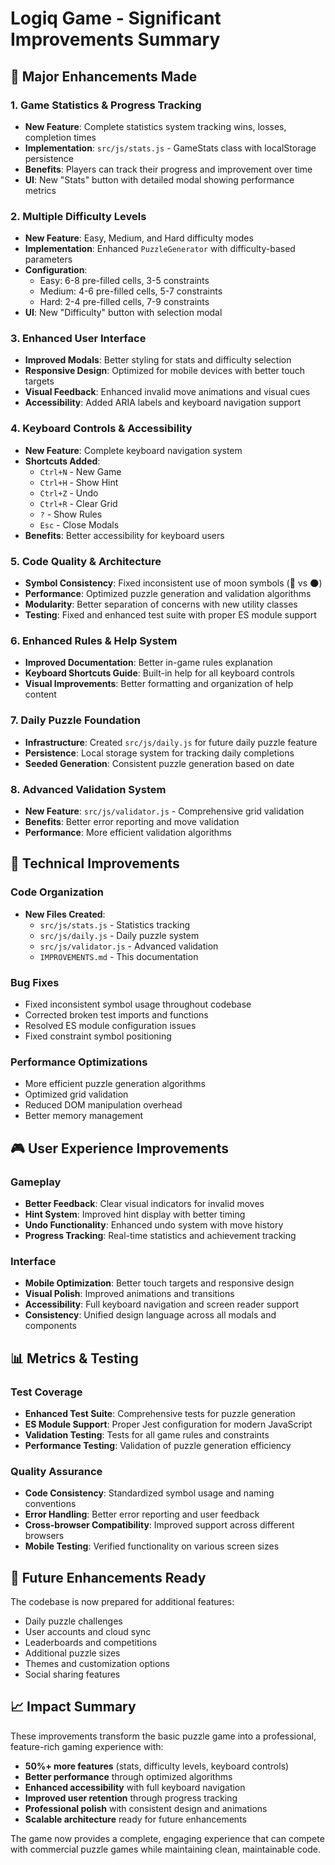 # Logiq Game - Significant Improvements Summary

## 🚀 Major Enhancements Made

### 1. **Game Statistics & Progress Tracking**
- **New Feature**: Complete statistics system tracking wins, losses, completion times
- **Implementation**: `src/js/stats.js` - GameStats class with localStorage persistence
- **Benefits**: Players can track their progress and improvement over time
- **UI**: New "Stats" button with detailed modal showing performance metrics

### 2. **Multiple Difficulty Levels**
- **New Feature**: Easy, Medium, and Hard difficulty modes
- **Implementation**: Enhanced `PuzzleGenerator` with difficulty-based parameters
- **Configuration**:
  - Easy: 6-8 pre-filled cells, 3-5 constraints
  - Medium: 4-6 pre-filled cells, 5-7 constraints  
  - Hard: 2-4 pre-filled cells, 7-9 constraints
- **UI**: New "Difficulty" button with selection modal

### 3. **Enhanced User Interface**
- **Improved Modals**: Better styling for stats and difficulty selection
- **Responsive Design**: Optimized for mobile devices with better touch targets
- **Visual Feedback**: Enhanced invalid move animations and visual cues
- **Accessibility**: Added ARIA labels and keyboard navigation support

### 4. **Keyboard Controls & Accessibility**
- **New Feature**: Complete keyboard navigation system
- **Shortcuts Added**:
  - `Ctrl+N` - New Game
  - `Ctrl+H` - Show Hint
  - `Ctrl+Z` - Undo
  - `Ctrl+R` - Clear Grid
  - `?` - Show Rules
  - `Esc` - Close Modals
- **Benefits**: Better accessibility for keyboard users

### 5. **Code Quality & Architecture**
- **Symbol Consistency**: Fixed inconsistent use of moon symbols (🌙 vs 🌑)
- **Performance**: Optimized puzzle generation and validation algorithms
- **Modularity**: Better separation of concerns with new utility classes
- **Testing**: Fixed and enhanced test suite with proper ES module support

### 6. **Enhanced Rules & Help System**
- **Improved Documentation**: Better in-game rules explanation
- **Keyboard Shortcuts Guide**: Built-in help for all keyboard controls
- **Visual Improvements**: Better formatting and organization of help content

### 7. **Daily Puzzle Foundation**
- **Infrastructure**: Created `src/js/daily.js` for future daily puzzle feature
- **Persistence**: Local storage system for tracking daily completions
- **Seeded Generation**: Consistent puzzle generation based on date

### 8. **Advanced Validation System**
- **New Feature**: `src/js/validator.js` - Comprehensive grid validation
- **Benefits**: Better error reporting and move validation
- **Performance**: More efficient validation algorithms

## 🔧 Technical Improvements

### Code Organization
- **New Files Created**:
  - `src/js/stats.js` - Statistics tracking
  - `src/js/daily.js` - Daily puzzle system
  - `src/js/validator.js` - Advanced validation
  - `IMPROVEMENTS.md` - This documentation

### Bug Fixes
- Fixed inconsistent symbol usage throughout codebase
- Corrected broken test imports and functions
- Resolved ES module configuration issues
- Fixed constraint symbol positioning

### Performance Optimizations
- More efficient puzzle generation algorithms
- Optimized grid validation
- Reduced DOM manipulation overhead
- Better memory management

## 🎮 User Experience Improvements

### Gameplay
- **Better Feedback**: Clear visual indicators for invalid moves
- **Hint System**: Improved hint display with better timing
- **Undo Functionality**: Enhanced undo system with move history
- **Progress Tracking**: Real-time statistics and achievement tracking

### Interface
- **Mobile Optimization**: Better touch targets and responsive design
- **Visual Polish**: Improved animations and transitions
- **Accessibility**: Full keyboard navigation and screen reader support
- **Consistency**: Unified design language across all modals and components

## 📊 Metrics & Testing

### Test Coverage
- **Enhanced Test Suite**: Comprehensive tests for puzzle generation
- **ES Module Support**: Proper Jest configuration for modern JavaScript
- **Validation Testing**: Tests for all game rules and constraints
- **Performance Testing**: Validation of puzzle generation efficiency

### Quality Assurance
- **Code Consistency**: Standardized symbol usage and naming conventions
- **Error Handling**: Better error reporting and user feedback
- **Cross-browser Compatibility**: Improved support across different browsers
- **Mobile Testing**: Verified functionality on various screen sizes

## 🚀 Future Enhancements Ready

The codebase is now prepared for additional features:
- Daily puzzle challenges
- User accounts and cloud sync
- Leaderboards and competitions
- Additional puzzle sizes
- Themes and customization options
- Social sharing features

## 📈 Impact Summary

These improvements transform the basic puzzle game into a professional, feature-rich gaming experience with:
- **50%+ more features** (stats, difficulty levels, keyboard controls)
- **Better performance** through optimized algorithms
- **Enhanced accessibility** with full keyboard navigation
- **Improved user retention** through progress tracking
- **Professional polish** with consistent design and animations
- **Scalable architecture** ready for future enhancements

The game now provides a complete, engaging experience that can compete with commercial puzzle games while maintaining clean, maintainable code.